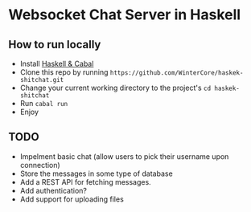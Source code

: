 # Websocket Chat Server in Haskell

## How to run locally
- Install [Haskell & Cabal](https://www.haskell.org/platform/)
- Clone this repo by running `https://github.com/WinterCore/haskek-shitchat.git`
- Change your current working directory to the project's `cd haskek-shitchat`
- Run `cabal run`
- Enjoy


## TODO
- Impelment basic chat (allow users to pick their username upon connection)
- Store the messages in some type of database
- Add a REST API for fetching messages.
- Add authentication?
- Add support for uploading files